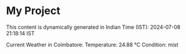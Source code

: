 # My Project

This content is dynamically generated in Indian Time (IST): 2024-07-08 21:18:14 IST


Current Weather in Coimbatore:
Temperature: 24.88 °C
Condition: mist
